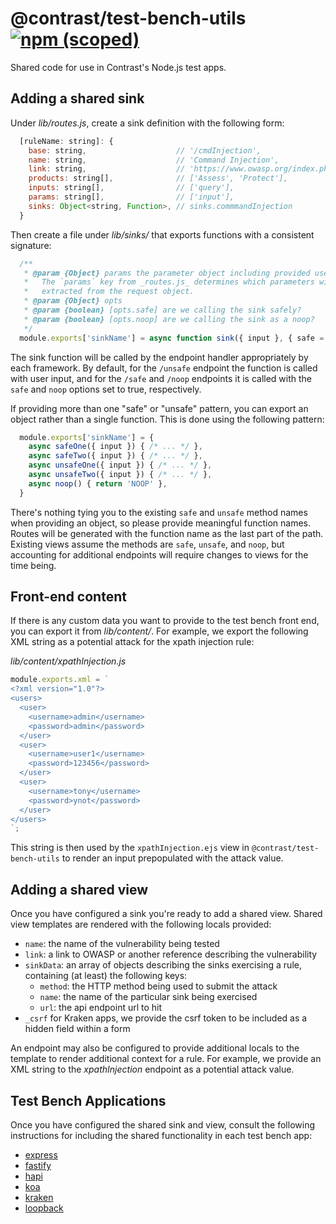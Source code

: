 # @contrast/test-bench-utils [![npm (scoped)](https://img.shields.io/npm/v/@contrast/test-bench-utils)](https://www.npmjs.com/package/@contrast/test-bench-utils)
Shared code for use in Contrast's Node.js test apps.

## Adding a shared sink
Under _lib/routes.js_, create a sink definition with the following form:
```js
  [ruleName: string]: {
    base: string,                    // '/cmdInjection',
    name: string,                    // 'Command Injection',
    link: string,                    // 'https://www.owasp.org/index.php/Command_Injection',
    products: string[],              // ['Assess', 'Protect'],
    inputs: string[],                // ['query'],
    params: string[],                // ['input'],
    sinks: Object<string, Function>, // sinks.commmandInjection
  }
```

Then create a file under _lib/sinks/_ that exports functions with a consistent
signature:
```js
  /**
   * @param {Object} params the parameter object including provided user inputs.
   *   The `params` key from _routes.js_ determines which parameters will be
   *   extracted from the request object.
   * @param {Object} opts
   * @param {boolean} [opts.safe] are we calling the sink safely?
   * @param {boolean} [opts.noop] are we calling the sink as a noop?
   */
  module.exports['sinkName'] = async function sink({ input }, { safe = false, noop = false } = {}) { /* ... */ };
```
The sink function will be called by the endpoint handler appropriately by each
framework. By default, for the `/unsafe` endpoint the function is called with
user input, and for the `/safe` and `/noop` endpoints it is called with the
`safe` and `noop` options set to true, respectively.

If providing more than one "safe" or "unsafe" pattern, you can export an object
rather than a single function. This is done using the following pattern:
```js
  module.exports['sinkName'] = {
    async safeOne({ input }) { /* ... */ },
    async safeTwo({ input }) { /* ... */ },
    async unsafeOne({ input }) { /* ... */ },
    async unsafeTwo({ input }) { /* ... */ },
    async noop() { return 'NOOP' },
  }
```
There's nothing tying you to the existing `safe` and `unsafe` method names when
providing an object, so please provide meaningful function names. Routes will
be generated with the function name as the last part of the path. Existing views
assume the methods are `safe`, `unsafe`, and `noop`, but accounting for
additional endpoints will require changes to views for the time being.

## Front-end content
If there is any custom data you want to provide to the test bench front end, you
can export it from _lib/content/_. For example, we export the following XML
string as a potential attack for the xpath injection rule:

_lib/content/xpathInjection.js_
```js
module.exports.xml = `
<?xml version="1.0"?>
<users>
  <user>
    <username>admin</username>
    <password>admin</password>
  </user>
  <user>
    <username>user1</username>
    <password>123456</password>
  </user>
  <user>
    <username>tony</username>
    <password>ynot</password>
  </user>
</users>
`;
```
This string is then used by the `xpathInjection.ejs` view in `@contrast/test-bench-utils`
to render an input prepopulated with the attack value.

## Adding a shared view
Once you have configured a sink you're ready to add a shared view. Shared view
templates are rendered with the following locals provided:
- `name`: the name of the vulnerability being tested
- `link`: a link to OWASP or another reference describing the vulnerability
- `sinkData`: an array of objects describing the sinks exercising a rule,
  containing (at least) the following keys:
  - `method`: the HTTP method being used to submit the attack
  - `name`: the name of the particular sink being exercised
  - `url`: the api endpoint url to hit
- `_csrf` for Kraken apps, we provide the csrf token to be included as a hidden
  field within a form

An endpoint may also be configured to provide additional locals to the template
to render additional context for a rule. For example, we provide an XML string
to the _xpathInjection_ endpoint as a potential attack value.

## Test Bench Applications
Once you have configured the shared sink and view, consult the following
instructions for including the shared functionality in each test bench app:

- [express](https://github.com/Contrast-Security-OSS/NodeTestBenches/tree/main/express#adding-a-shared-vulnerability)
- [fastify](https://github.com/Contrast-Security-OSS/NodeTestBenches/tree/main/fastify#adding-a-shared-vulnerability)
- [hapi](https://github.com/Contrast-Security-OSS/NodeTestBenches/tree/main/hapi#adding-a-shared-vulnerability)
- [koa](https://github.com/Contrast-Security-OSS/NodeTestBenches/tree/main/koa#adding-a-shared-vulnerability)
- [kraken](https://github.com/Contrast-Security-OSS/NodeTestBenches/tree/main/kraken#adding-a-shared-vulnerability)
- [loopback](https://github.com/Contrast-Security-OSS/NodeTestBenches/tree/main/loopback#adding-a-shared-vulnerability)
